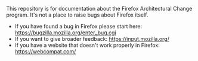 
This repository is for documentation about the Firefox Architectural Change program. It's not a place to raise bugs about Firefox itself.

* If you have found a bug in Firefox please start here: https://bugzilla.mozilla.org/enter_bug.cgi
* If you want to give broader feedback: https://input.mozilla.org/
* If you have a website that doesn't work properly in Firefox: https://webcompat.com/
